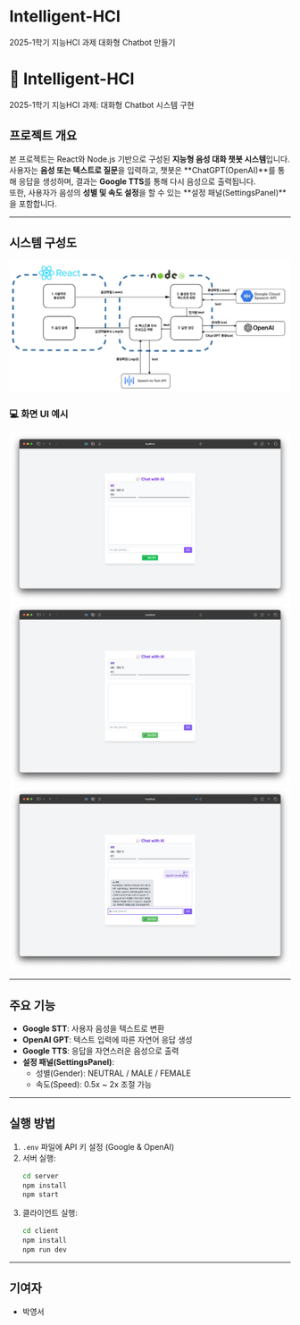 # Intelligent-HCI
2025-1학기 지능HCI 과제 대화형 Chatbot 만들기

# 🧠 Intelligent-HCI

2025-1학기 지능HCI 과제: 대화형 Chatbot 시스템 구현

## 프로젝트 개요

본 프로젝트는 React와 Node.js 기반으로 구성된 **지능형 음성 대화 챗봇 시스템**입니다. 사용자는 **음성 또는 텍스트로 질문**을 입력하고, 챗봇은 **ChatGPT(OpenAI)**를 통해 응답을 생성하며, 결과는 **Google TTS**를 통해 다시 음성으로 출력됩니다.  
또한, 사용자가 음성의 **성별 및 속도 설정**을 할 수 있는 **설정 패널(SettingsPanel)**을 포함합니다.

---

## 시스템 구성도

<img src="./docs/image.png" alt="시스템 흐름도" width="800"/>

### 💻 화면 UI 예시

<img src="./docs/imagecopy2.png" alt="홈 화면 예시 1" width="600"/>
<img src="./docs/imagecopy3.png" alt="홈 화면 예시 2" width="600"/>
<img src="./docs/imagecopy4.png" alt="홈 화면 예시 3" width="600"/>

---

## 주요 기능

- **Google STT**: 사용자 음성을 텍스트로 변환  
- **OpenAI GPT**: 텍스트 입력에 따른 자연어 응답 생성  
- **Google TTS**: 응답을 자연스러운 음성으로 출력  
- **설정 패널(SettingsPanel)**:  
  - 성별(Gender): NEUTRAL / MALE / FEMALE  
  - 속도(Speed): 0.5x ~ 2x 조절 가능  

---

## 실행 방법

1. `.env` 파일에 API 키 설정 (Google & OpenAI)
2. 서버 실행:
   ```bash
   cd server
   npm install
   npm start
   ```
3. 클라이언트 실행:
   ```bash
   cd client
   npm install
   npm run dev
   ```

---

## 기여자

- 박영서